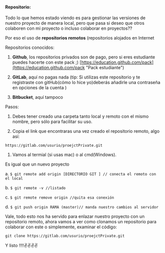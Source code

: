 #### Repositorio:

Todo lo que hemos estado viendo es para gestionar las versiones de nuestro proyecto de manera local, pero que pasa si deseo que otros colaboren con mi proyecto o incluso colaborar en proyectos??

Por eso el uso de **repositorios remotos** \(repositorios alojados en Internet

Repositorios conocidos:

1. **Github**, los repositorios privados son de pago, pero si eres estudiante puedes hacerte con este pack ;\) [https://education.github.com/pack](https://education.github.com/pack "Pack estudiante")

2. **GitLab**, aquí no pagas nada \(tip: Si utilizas este repositorio y te registraste con gitHub\(cómo lo hice yo\)deberás añadirle una contraseña en opciones de la cuenta \)

3. **Bitbucket**, aquí tampoco

Pasos:

1. Debes tener creado una carpeta tanto local y remoto con el mismo nombre, pero sólo para facilitar su uso.

2. Copia el link que encontraras una vez creado el repositorio remoto, algo así:

```
https://gitlab.com/usurio/proejctPrivate.git
```

1. Vamos al termial \(si usas mac\) o al cmd\(Windows\).

Es igual que un nuevo proyecto

a. `$ git remote add origin [DIRECTORIO GIT ] // conecta el remoto con el local`

b. `$ git remote -v //listado`

c. `$ git remote remove origin //quita esa conexión`

d.  `$ git push origin RAMA (master)// manda nuestro cambios al servidor`

Vale, todo esto nos ha servido para enlazar nuestro proyecto con un repositorio remoto, ahora vamos a ver como clonamos un repositorio para colaborar con este o simplemente, examinar el código:

```
git clone https://gitlab.com/usurio/proejctPrivate.git
```

Y listo !!!!✌️✌️✌️✌️

